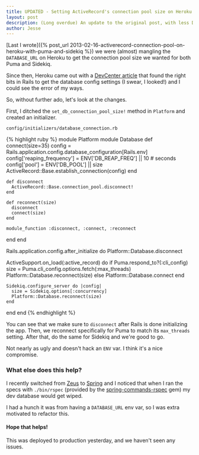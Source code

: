 ```yaml
---
title: UPDATED - Setting ActiveRecord's connection pool size on Heroku with Puma or Sidekiq
layout: post
description: (Long overdue) An update to the original post, with less DATABASE_URL hacking
author: Jesse
---
```


[Last I wrote]({% post_url 2013-02-16-activerecord-connection-pool-on-heroku-with-puma-and-sidekiq %}) we
were (almost) mangling the `DATABASE_URL` on Heroku to get the connection pool size we wanted for both Puma and Sidekiq.

Since then, Heroku came out with a [DevCenter article](https://devcenter.heroku.com/articles/concurrency-and-database-connections#connection-pool)
that found the right bits in Rails to get the database config settings (I swear, I looked!) and I could see the error of my ways.

So, without further ado, let's look at the changes.

First, I ditched the `set_db_connection_pool_size!` method in `Platform` and created an initializer.

`config/initializers/database_connection.rb`

{% highlight ruby %}
module Platform
  module Database
    def connect(size=35)
      config = Rails.application.config.database_configuration[Rails.env]
      config['reaping_frequency'] = ENV['DB_REAP_FREQ'] || 10 # seconds
      config['pool']              = ENV['DB_POOL']      || size
      ActiveRecord::Base.establish_connection(config)
    end

    def disconnect
      ActiveRecord::Base.connection_pool.disconnect!
    end

    def reconnect(size)
      disconnect
      connect(size)
    end

    module_function :disconnect, :connect, :reconnect
  end
end

Rails.application.config.after_initialize do
  Platform::Database.disconnect

  ActiveSupport.on_load(:active_record) do
    if Puma.respond_to?(:cli_config)
      size = Puma.cli_config.options.fetch(:max_threads)
      Platform::Database.reconnect(size)
    else
      Platform::Database.connect
    end

    Sidekiq.configure_server do |config|
      size = Sidekiq.options[:concurrency]
      Platform::Database.reconnect(size)
    end
  end
end
{% endhighlight %}

You can see that we make sure to `disconnect` after Rails is done initializing the app.
Then, we reconnect specifically for Puma to match its `max_threads` setting. After that,
do the same for Sidekiq and we're good to go.

Not nearly as ugly and doesn't hack an `ENV` var. I think it's a nice compromise.

### What else does this help?

I recently switched from [Zeus](https://github.com/burke/zeus) to [Spring](https://github.com/rails/spring) and I noticed that when I ran the specs with `./bin/rspec` (provided by the [spring-commands-rspec](https://github.com/jonleighton/spring-commands-rspec) gem) my dev database would get wiped.

I had a hunch it was from having a `DATABASE_URL` env var, so I was extra motivated to refactor this.

#### Hope that helps!

This was deployed to production yesterday, and we haven't seen any issues.

